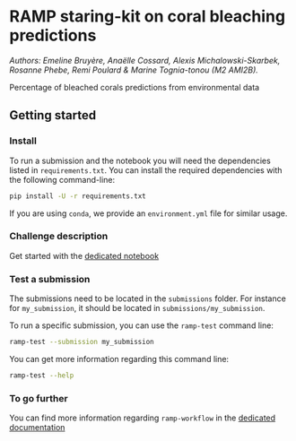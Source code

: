 # RAMP staring-kit on coral bleaching predictions

*Authors: Emeline Bruyère, Anaëlle Cossard, Alexis Michalowski-Skarbek, Rosanne Phebe, Remi Poulard & Marine Tognia-tonou (M2 AMI2B).*

Percentage of bleached corals predictions from environmental data

## Getting started

### Install

To run a submission and the notebook you will need the dependencies listed
in `requirements.txt`. You can install the required dependencies with the
following command-line:

```bash
pip install -U -r requirements.txt
```
If you are using `conda`, we provide an `environment.yml` file for similar
usage.

### Challenge description

Get started with the [dedicated notebook](coral_bleaching_starting_kit.ipynb)

### Test a submission

The submissions need to be located in the `submissions` folder. For instance
for `my_submission`, it should be located in `submissions/my_submission`.

To run a specific submission, you can use the `ramp-test` command line:

```bash
ramp-test --submission my_submission
```

You can get more information regarding this command line:

```bash
ramp-test --help
```
### To go further

You can find more information regarding `ramp-workflow` in the
[dedicated documentation](https://paris-saclay-cds.github.io/ramp-docs/ramp-workflow/stable/using_kits.html)
